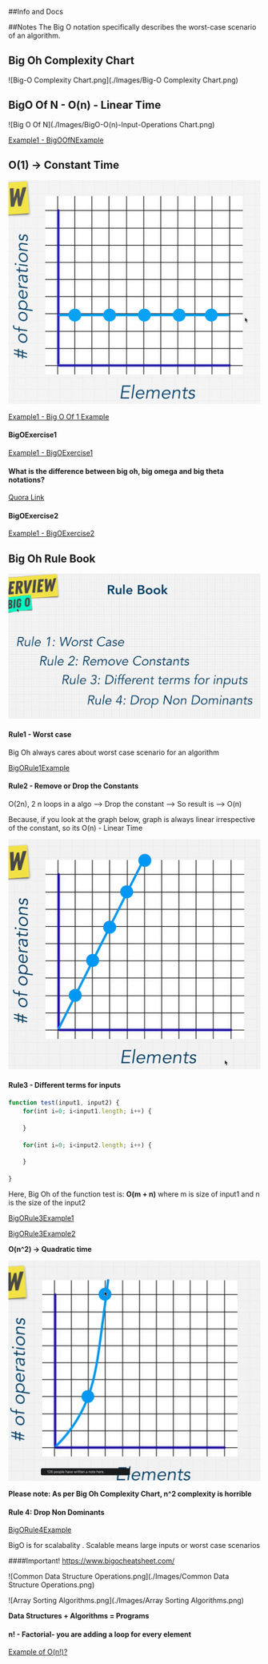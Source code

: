 ##Info and Docs

##Notes
The Big O notation specifically describes the worst-case scenario of an algorithm.

## Big Oh Complexity Chart
![Big-O Complexity Chart.png](./Images/Big-O Complexity Chart.png)

## BigO Of N - O(n) - Linear Time
![Big O Of N](./Images/BigO-O(n)-Input-Operations Chart.png)

[Example1 - BigOOfNExample](./src/main/java/com/kscm/BigOOfNExample.java)

## O(1) -> Constant Time
![Big O Of 1 - Constamt Time](./Images/BigO-O(1)-Constant-Time-Input-Operations%20Chart.png)

[Example1 - Big O Of 1 Example](./src/main/java/com/kscm/BigOOf1Example.java)

#### BigOExercise1
[Example1 - BigOExercise1 ](./src/main/java/com/kscm/BigOExercise1.java)

#### What is the difference between big oh, big omega and big theta notations?
[Quora Link](https://www.quora.com/What-is-the-difference-between-big-oh-big-omega-and-big-theta-notations)

#### BigOExercise2
[Example1 - BigOExercise2 ](./src/main/java/com/kscm/BigOExercise2.java)

## Big Oh Rule Book
![Big Oh Rule Book](./Images/Big%20Oh%20Rule%20Book.png)

#### Rule1 - Worst case
Big Oh always cares about worst case scenario for an algorithm

[BigORule1Example](./src/main/java/com/kscm/BigORule1Example.java)

#### Rule2 - Remove or Drop the Constants
O(2n), 2 n loops in a algo --> Drop the constant --> So result is --> O(n)

Because, if you look at the graph below, graph is always linear irrespective of the constant, so its O(n) - Linear Time

![Big-Oh-DropConstant-Graph.png](./Images/Big-Oh-DropConstant-Graph.png)

#### Rule3 - Different terms for inputs
```js
function test(input1, input2) {
    for(int i=0; i<input1.length; i++) {
    
    }

    for(int i=0; i<input2.length; i++) {
    
    }

}
```
Here, Big Oh of the function test is: **O(m + n)** where m is size of input1 and n is the size of the input2

[BigORule3Example1](./src/main/java/com/kscm/BigORule3Example1.java)

[BigORule3Example2](./src/main/java/com/kscm/BigORule3Example2.java)

**O(n^2) -> Quadratic time**

![N square - Quadratic Time.png](./Images/N%20square%20-%20Quadratic%20Time.png)

**Please note: As per Big Oh Complexity Chart, n^2 complexity is horrible**

#### Rule 4: Drop Non Dominants
[BigORule4Example](./src/main/java/com/kscm/BigORule4Example.java)

BigO is for scalabality . Scalable means large inputs or worst case scenarios

####Important!
https://www.bigocheatsheet.com/

![Common Data Structure Operations.png](./Images/Common Data Structure Operations.png)

![Array Sorting Algorithms.png](./Images/Array Sorting Algorithms.png)

**Data Structures + Algorithms = Programs**

#### n! - Factorial- you are adding a loop for every element
[Example of O(n!)?](https://stackoverflow.com/questions/3953244/example-of-on)

